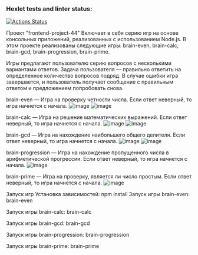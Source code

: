 ### Hexlet tests and linter status:
[![Actions Status](https://github.com/zitraxblade/frontend-project-44/actions/workflows/hexlet-check.yml/badge.svg)](https://github.com/zitraxblade/frontend-project-44/actions)

Проект "frontend-project-44"
Включает в себя серию игр на основе консольных приложений, реализованных с использованием Node.js. В этом проекте реализованы следующие игры: brain-even, brain-calc, brain-gcd, brain-progression, brain-prime.

Игры предлагают пользователю серию вопросов с несколькими вариантами ответов. Задача пользователя — правильно ответить на определенное количество вопросов подряд. В случае ошибки игра завершается, и пользователь получает сообщение с правильным ответом и предложением попробовать снова.

brain-even — Игра на проверку четности числа. Если ответ неверный, то игра начнется с начала.
![image](https://github.com/user-attachments/assets/8af68a38-55dc-480d-a5bf-e62b1f736451)
![image](https://github.com/user-attachments/assets/58e2087d-6598-4fda-bfb1-12795be8741e)

brain-calc — Игра на решение математических выражений. Если ответ неверный, то игра начнется с начала.
![image](https://github.com/user-attachments/assets/2e1e06de-75c6-4ebd-ba8f-ac225b0cf884)
![image](https://github.com/user-attachments/assets/2f38da2f-bbe7-4181-adc4-e60f85dbdda5)

brain-gcd — Игра на нахождение наибольшего общего делителя. Если ответ неверный, то игра начнется  с начала.
![image](https://github.com/user-attachments/assets/b8971608-287d-4f8a-a5f1-0925b08efd7b)
![image](https://github.com/user-attachments/assets/fcf3ed14-a655-4679-9173-0d0d0e993401)

brain-progression — Игра на нахождение пропущенного числа в арифметической прогрессии. Если ответ неверный, то игра начнется с начала.
![image](https://github.com/user-attachments/assets/00b5800d-08d6-472c-a166-0804a92590ad)


brain-prime — Игра на проверку, является ли число простым. Если ответ неверный, то игра начнется с начала.
![image](https://github.com/user-attachments/assets/a9cf5653-7521-40b8-a92a-ef951756a559)


Запуск игр
Установка зависимостей: npm install
Запуск игры brain-even:
brain-even

Запуск игры brain-calc:
brain-calc

Запуск игры brain-gcd:
brain-gcd

Запуск игры brain-progression:
brain-progression

Запуск игры brain-prime:
brain-prime
